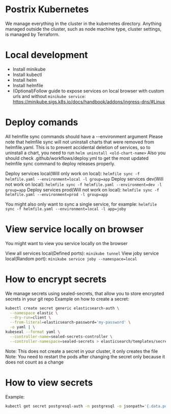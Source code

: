 # Postrix Kubernetes
We manage everything in the cluster in the kubernetes directory.
Anything managed outside the cluster, such as node machine type, cluster settings, is managed by Terraform.

# Local development
- Install minikube
- Install kubectl
- Install helm
- Install helmfile
- (Optional)Follow guide to expose services on local browser with custom urls and without `minikube service`: https://minikube.sigs.k8s.io/docs/handbook/addons/ingress-dns/#Linux

# Deploy comands
All helmfile sync commands should have a --environment argument
Please note that helmfile sync will not uninstall charts that were removed from helmfile.yaml.
This is to prevent accidental deletion of services, so to uninstall a chart, you need to run `helm uninstall <old-chart-name>`
Also you should check .github/workflows/deploy.yml to get the most updated helmfile sync command to deploy releases properly.

Deploy services local(Will only work on local): `helmfile sync -f helmfile.yaml --environment=local -l group=app`
Deploy services dev(Will not work on local): `helmfile sync -f helmfile.yaml --environment=dev -l group=app`
Deploy services prod(Will not work on local): `helmfile sync -f helmfile.yaml --environment=prod -l group=app`

You might also only want to sync a single service, for example: `helmfile sync -f helmfile.yaml --environment=local -l app=joby`

# View service locally on browser
You might want to view you service locally on the browser

View all services local(Defined ports): `minikube tunnel`
View joby service local(Random port): `minikube service joby --namespace=local`

# How to encrypt secrets
We manage secrets using sealed-secrets, that allow you to store encrypted secrets in your git repo
Example on how to create a secret:

```bash
kubectl create secret generic elasticsearch-auth \
  --namespace elastic \
  --dry-run=client \
  --from-literal=elasticsearch-password='my-password' \
  -o yaml | \
kubeseal --format yaml \
  --controller-name=sealed-secrets-controller \
  --controller-namespace=sealed-secrets > elasticsearch/templates/secret.yaml
```

Note: This does not create a secret in your cluster, it only creates the file
Note: You need to restart the pods after changing the secret only because it does not count as a change

# How to view secrets
Example:
```bash
kubectl get secret postgresql-auth -n postgresql -o jsonpath='{.data.postgresql-password}' | base64 -d
```
